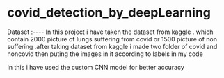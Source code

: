# covid_detection_by_deepLearning
Dataset :----
In this project i have taken the dataset from kaggle . which contain 2000 picture of lungs suffering from covid or 1500 picture of non suffering .after taking dataset from kaggle i made two folder of covid and noncovid then puting the images in it according to labels in my code 

In this i have used the custom CNN model for better accuracy
